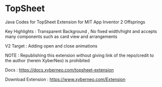 # TopSheet
Java Codes for TopSheet Extension for MIT App Inventor 2 Offsprings

Key Highlights : Transparent Background , No fixed width/hight and accepts many components such as card view and arrangements

V2 Target : Adding open and close animations

NOTE : Republishing this extension without giving link of the repo/credit to the author (herein XyberNeo) is prohibited 

Docs : https://docs.xyberneo.com/topsheet-extension


Download Extension : https://www.xyberneo.com/Extension
